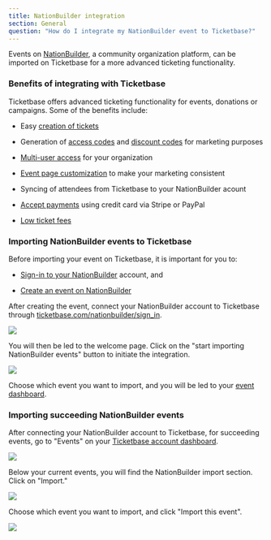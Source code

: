 ```yaml
---
title: NationBuilder integration
section: General
question: "How do I integrate my NationBuilder event to Ticketbase?"
---
```


Events on [NationBuilder], a community organization platform, can be imported on Ticketbase for a more advanced ticketing functionality.


### Benefits of integrating with Ticketbase

Ticketbase offers advanced ticketing functionality for events, donations or campaigns. Some of the benefits include:

   * Easy [creation of tickets] 
   
   * Generation of [access codes] and [discount codes] for marketing purposes
   
   * [Multi-user access] for your organization
   
   * [Event page customization] to make your marketing consistent
   
   * Syncing of attendees from Ticketbase to your NationBuilder acount
   
   * [Accept payments] using credit card via Stripe or PayPal 
   
   * [Low ticket fees]


### Importing NationBuilder events to Ticketbase

Before importing your event on Ticketbase, it is important for you to:

   * [Sign-in to your NationBuilder] account, and
   
   * [Create an event on NationBuilder]

After creating the event, connect your NationBuilder account to Ticketbase through [ticketbase.com/nationbuilder/sign_in].

![](http://i.imgur.com/sMgqMPX.png)


You will then be led to the welcome page. Click on the "start importing NationBuilder events" button to initiate the integration.

![](http://i.imgur.com/1rS1i1R.png)


Choose which event you want to import, and you will be led to your [event dashboard].


### Importing succeeding NationBuilder events

After connecting your NationBuilder account to Ticketbase, for succeeding events, go to "Events" on your [Ticketbase account dashboard]. 

![](http://i.imgur.com/hGZpn8j.png)


Below your current events, you will find the NationBuilder import section. Click on "Import."

![](http://i.imgur.com/uMY6kqQ.png)


Choose which event you want to import, and click "Import this event".

![](http://i.imgur.com/1aNhZl9.png)




[NationBuilder]:http://www.nationbuilder.com
[creation of tickets]:adding-deleting-tickets.html 
[access codes]:access-codes.html
[discount codes]:discount-codes.html
[Multi-user access]:team-access.html
[Event page customization]:event-page-customization.html
[Accept payments]:payment-gateways.html
[Low ticket fees]:ticket-fees.html
[Sign-in to your NationBuilder]:http://www.nationbuilder.com/nation_login
[Create an event on NationBuilder]:http://www.nationbuilder.com/setting_up_an_event
[ticketbase.com/nationbuilder/sign_in]:http://www.ticketbase.com/nationbuilder/sign_in
[event dashboard]:event-dashboard.html
[Ticketbase account dashboard]:http://www.ticketbase.com/dashboard
